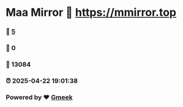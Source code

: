 # Maa Mirror :link: https://mmirror.top 
### :page_facing_up: [5](https://mmirror.top/tag.html) 
### :speech_balloon: 0 
### :hibiscus: 13084 
### :alarm_clock: 2025-04-22 19:01:38 
### Powered by :heart: [Gmeek](https://github.com/Meekdai/Gmeek)
